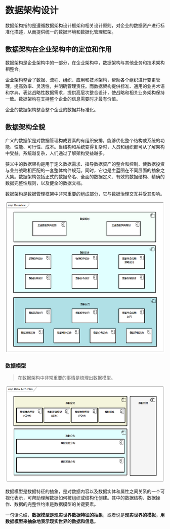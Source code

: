 # 数据架构设计

数据架构指的是遵循数据架构设计框架和相关设计原则，对企业的数据资产进行标准化描述，从而提供统一的数据环境和数据化管理框架。

## 数据架构在企业架构中的定位和作用

数据架构是企业架构中的一部分，在企业架构中，数据架构与其他业务和技术架构相整合。

企业架构整合了数据、流程、组织、应用和技术架构，帮助各个组织进行变更管理，提高效率、灵活性，并明确管理责任。而数据架构提供标准、通用的业务术语和字典，表达战略性数据需求，提供高层次整合设计，使战略和相关业务架构保持一致。数据架构在支持整个企业的信息需要时才最有价值。

企业的数据架构整合整个企业的数据并标准化。

## 数据架构全貌

广义的数据架是对数据管理构成要素的有组织安排，能够优化整个结构或系统的功能、性能、可行性、成本。当结构和系统变得复杂时，人员和组织都可从了解架构中受益。系统越复杂，人们通过了解架构受益越多。

狭义中的数据架构是用于定义数据需求、指导数据资产的整合和控制、使数据投资与业务战略相匹配的一套整体构件规范。同时，它也是主蓝图在不同层面的抽象之大集。数据架构包括正式的数据命名、全面的数据定义、有效的数据结构、精确的数据完整性规则，以及健全的数据文档。

数据架构是数据管理框架中非常重要的组成部分，它与数据治理交互并受其影响。

![企业数据架构](images/Overview.png)

### 数据模型

> 在数据架构中非常重要的事情是梳理出数据模型。

![数据架构规划](images/Data-Arch-Plan.png)

数据模型是数据特征的抽象，是对数据内容以及数据实体和属性之间关系的一个可视化表示，可帮助理解数据如何被组织或结构化创建。其中的数据结构、数据操作、数据的完整性约束是数据模型的关键要素。

一句话总结，**数据模型是现实世界数据特征的抽象**，或者说是**现实世界的模拟，用数据模型来抽象地表示现实世界的数据和信息**。
